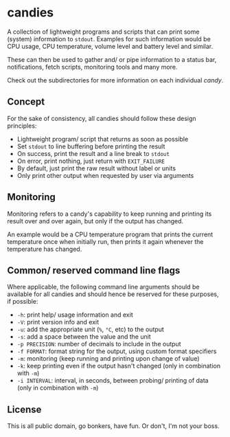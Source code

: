 # candies

A collection of lightweight programs and scripts that can print some 
(system) information to `stdout`. Examples for such information would be 
CPU usage, CPU temperature, volume level and battery level and similar.

These can then be used to gather and/ or pipe information to a status bar, 
notifications, fetch scripts, monitoring tools and many more.

Check out the subdirectories for more information on each individual _candy_.

## Concept

For the sake of consistency, all candies should follow these design principles:

- Lightweight program/ script that returns as soon as possible
- Set `stdout` to line buffering before printing the result
- On success, print the result and a line break to `stdout`
- On error, print nothing, just return with `EXIT_FAILURE`
- By default, just print the raw result without label or units
- Only print other output when requested by user via arguments

## Monitoring

Monitoring refers to a candy's capability to keep running and printing its 
result over and over again, but only if the output has changed. 

An example would be a CPU temperature program that prints the current 
temperature once when initially run, then prints it again whenever the 
temperature has changed.

## Common/ reserved command line flags

Where applicable, the following command line arguments should be available 
for all candies and should hence be reserved for these purposes, if possible:

 - `-h`: print help/ usage information and exit
 - `-V`: print version info and exit
 - `-u`: add the appropriate unit (`%`, `°C`, etc) to the output
 - `-s`: add a space between the value and the unit
 - `-p PRECISION`: number of decimals to include in the output
 - `-f FORMAT`: format string for the output, using custom format specifiers
 - `-m`: monitoring (keep running and printing upon change of value)
 - `-k`: keep printing even if the output hasn't changed (only in combination with `-m`)
 - `-i INTERVAL`: interval, in seconds, between probing/ printing of data (only in combination with `-m`)

## License

This is all public domain, go bonkers, have fun. Or don't, I'm not your boss.
